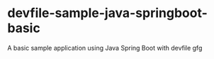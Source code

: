 # devfile-sample-java-springboot-basic
A basic sample application using Java Spring Boot with devfile
gfg
